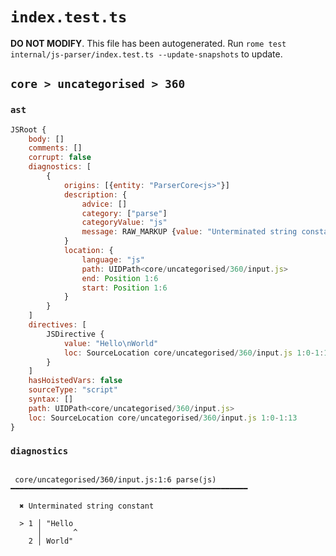 # `index.test.ts`

**DO NOT MODIFY**. This file has been autogenerated. Run `rome test internal/js-parser/index.test.ts --update-snapshots` to update.

## `core > uncategorised > 360`

### `ast`

```javascript
JSRoot {
	body: []
	comments: []
	corrupt: false
	diagnostics: [
		{
			origins: [{entity: "ParserCore<js>"}]
			description: {
				advice: []
				category: ["parse"]
				categoryValue: "js"
				message: RAW_MARKUP {value: "Unterminated string constant"}
			}
			location: {
				language: "js"
				path: UIDPath<core/uncategorised/360/input.js>
				end: Position 1:6
				start: Position 1:6
			}
		}
	]
	directives: [
		JSDirective {
			value: "Hello\nWorld"
			loc: SourceLocation core/uncategorised/360/input.js 1:0-1:13
		}
	]
	hasHoistedVars: false
	sourceType: "script"
	syntax: []
	path: UIDPath<core/uncategorised/360/input.js>
	loc: SourceLocation core/uncategorised/360/input.js 1:0-1:13
}
```

### `diagnostics`

```

 core/uncategorised/360/input.js:1:6 parse(js) ━━━━━━━━━━━━━━━━━━━━━━━━━━━━━━━━━━━━━━━━━━━━━━━━━━━━━

  ✖ Unterminated string constant

  > 1 │ "Hello
      │       ^
    2 │ World"


```
